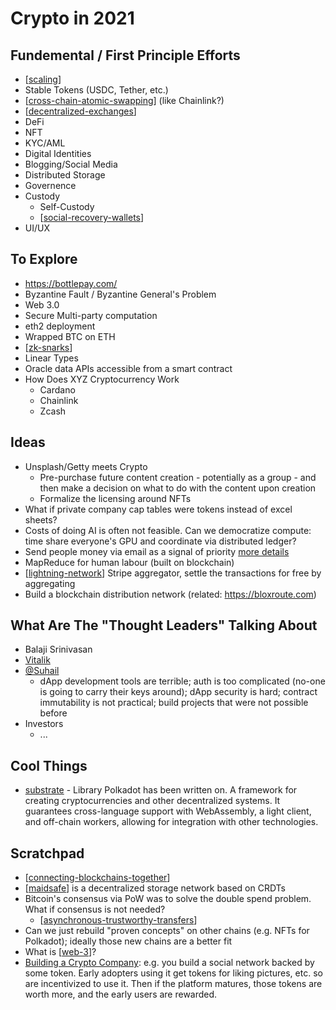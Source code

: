 # Crypto in 2021

## Fundemental / First Principle Efforts

* [[scaling]]
* Stable Tokens (USDC, Tether, etc.)
* [[cross-chain-atomic-swapping]] (like Chainlink?)
* [[decentralized-exchanges]]
* DeFi
* NFT
* KYC/AML
* Digital Identities
* Blogging/Social Media
* Distributed Storage
* Governence
* Custody
  * Self-Custody
  * [[social-recovery-wallets]]
* UI/UX

## To Explore

* https://bottlepay.com/
* Byzantine Fault / Byzantine General's Problem
* Web 3.0
* Secure Multi-party computation
* eth2 deployment
* Wrapped BTC on ETH
* [[zk-snarks]]
* Linear Types
* Oracle data APIs accessible from a smart contract
* How Does XYZ Cryptocurrency Work
  * Cardano
  * Chainlink
  * Zcash

## Ideas

* Unsplash/Getty meets Crypto
  * Pre-purchase future content creation - potentially as a group - and then make a decision on what to do with the content upon creation
  * Formalize the licensing around NFTs
* What if private company cap tables were tokens instead of excel sheets?
* Costs of doing AI is often not feasible. Can we democratize compute: time share everyone's GPU and coordinate via distributed ledger?
* Send people money via email as a signal of priority [more details](https://youtu.be/3jPYk7ucrjo?t=2462)
* MapReduce for human labour (built on blockchain)
* [[lightning-network]] Stripe aggregator, settle the transactions for free by aggregating
* Build a blockchain distribution network (related: https://bloxroute.com)

## What Are The "Thought Leaders" Talking About

* Balaji Srinivasan
* [Vitalik](https://vitalik.ca)
* [@Suhail](https://twitter.com/Suhail/status/994995233736704000)
  * dApp development tools are terrible; auth is too complicated (no-one is going to carry their keys around); dApp security is hard; contract immutability is not practical; build projects that were not possible before
* Investors
  * ...

## Cool Things

* [substrate](https://www.substrate.io/) - Library Polkadot has been written on. A framework for creating cryptocurrencies and other decentralized systems. It guarantees cross-language support with WebAssembly, a light client, and off-chain workers, allowing for integration with other technologies.

## Scratchpad

- [[connecting-blockchains-together]]
- [[maidsafe]] is a decentralized storage network based on CRDTs
- Bitcoin's consensus via PoW was to solve the double spend problem. What if consensus is not needed?
  - [[asynchronous-trustworthy-transfers]]
- Can we just rebuild "proven concepts" on other chains (e.g. NFTs for Polkadot); ideally those new chains are a better fit
- What is [[web-3]]?
- [Building a Crypto Company](https://www.youtube.com/watch?v=VL5V16HAjYA): e.g. you build a social network backed by some token. Early adopters using it get tokens for liking pictures, etc. so are incentivized to use it. Then if the platform matures, those tokens are worth more, and the early users are rewarded.

[//begin]: # "Autogenerated link references for markdown compatibility"
[scaling]: scaling "Scaling"
[cross-chain-atomic-swapping]: cross-chain-atomic-swapping "Cross-Chain Atomic Swapping"
[decentralized-exchanges]: decentralized-exchanges "Decentralized Exchanges"
[social-recovery-wallets]: social-recovery-wallets "Social Recovery Wallets"
[zk-snarks]: zk-snarks "zk-SNARKs"
[lightning-network]: lightning-network "Lightning"
[connecting-blockchains-together]: connecting-blockchains-together "Connecting Blockchains Together"
[maidsafe]: maidsafe "Maidsafe"
[asynchronous-trustworthy-transfers]: asynchronous-trustworthy-transfers "Asynchronous Trustworthy Transfers"
[web-3]: web-3 "Web 3.0"
[//end]: # "Autogenerated link references"
